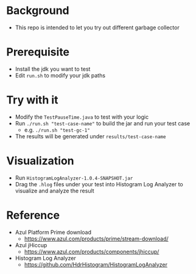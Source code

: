 # Background
* This repo is intended to let you try out different garbage collector

# Prerequisite
* Install the jdk you want to test
* Edit `run.sh` to modify your jdk paths

# Try with it
* Modify the `TestPauseTime.java` to test with your logic
* Run `./run.sh "test-case-name"` to build the jar and run your test case
  * e.g. `./run.sh "test-gc-1"` 
* The results will be generated under `results/test-case-name`

# Visualization
* Run `HistogramLogAnalyzer-1.0.4-SNAPSHOT.jar`
* Drag the `.hlog` files under your test into Histogram Log Analyzer to visualize and analyze the result

# Reference
* Azul Platform Prime download
  * https://www.azul.com/products/prime/stream-download/
* Azul jHiccup
  * https://www.azul.com/products/components/jhiccup/
* Histogram Log Analyzer
  * https://github.com/HdrHistogram/HistogramLogAnalyzer